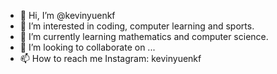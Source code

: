 - 👋 Hi, I’m @kevinyuenkf
- 👀 I’m interested in coding, computer learning and sports.
- 🌱 I’m currently learning mathematics and computer science.
- 💞️ I’m looking to collaborate on ...
- 📫 How to reach me Instagram: kevinyuenkf

<!---
kevinyuenkf/kevinyuenkf is a ✨ special ✨ repository because its `README.md` (this file) appears on your GitHub profile.
You can click the Preview link to take a look at your changes.
--->
